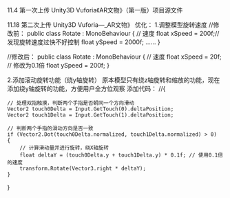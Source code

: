 11.4 第一次上传
Unity3D Vuforia《AR文物》（第一版）项目源文件

11.18 第二次上传
Unity3D Vuforia—_AR文物》
优化：
1.调整模型旋转速度
//修改前：
public class Rotate : MonoBehaviour
{
    // 速度
    float xSpeed = 200f;//发现旋转速度过快不好控制
    float ySpeed = 2000f;
    ......
}

//修改后：
public class Rotate : MonoBehaviour
{
    // 速度
    float xSpeed = 20f; // 修改为0.1倍
    float ySpeed = 200f;
}

2.添加滚动旋转功能（绕y轴旋转）
原本模型只有绕z轴旋转和缩放的功能，现在添加绕y轴旋转的功能，方便用户全方位观察
添加代码：
//{

    // 处理双指触摸，判断两个手指是否朝同一个方向滑动
    Vector2 touch0Delta = Input.GetTouch(0).deltaPosition;
    Vector2 touch1Delta = Input.GetTouch(1).deltaPosition;

    // 判断两个手指的滑动方向是否一致
    if (Vector2.Dot(touch0Delta.normalized, touch1Delta.normalized) > 0)
    {
        // 计算滑动量并进行旋转，绕X轴旋转
        float deltaY = (touch0Delta.y + touch1Delta.y) * 0.1f; // 使用0.1倍的速度
        transform.Rotate(Vector3.right * deltaY);
    }
   }

